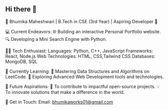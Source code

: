 ## Hi there 👋
🌟 Bhumika Maheshwari | B.Tech in CSE (3rd Year) | Aspiring Developer 🌟

💻 Current Endeavors:
   🌐 Building an interactive Personal Portfolio website.
   🔍 Developing a Mini Search Engine with Python.

👩‍💻 Tech Enthusiast:
    Languages: Python, C++, JavaScript
    Frameworks: React, Node.js
    Web Technologies: HTML, CSS,Tailwind CSS
    Databases: MongoDB, SQL

🌱 Currently Learning:
   🚀 Mastering Data Structures and Algorithms on LeetCode.
   🔧 Exploring Advanced Web Development tools and technologies.
   
🚀 Future Aspirations:
   🤝 To contribute to impactful open-source projects.
   💡 To innovate solutions that make a difference in the world.
   
📧 Get in Touch:
   Email: bhumikaworks01@gmail.com
   
<!--
**BhumikaMaheshwari05/BhumikaMaheshwari05** is a ✨ _special_ ✨ repository because its `README.md` (this file) appears on your GitHub profile.

Here are some ideas to get you started:

- 🔭 I’m currently working on ...
- 🌱 I’m currently learning ...
- 👯 I’m looking to collaborate on ...
- 🤔 I’m looking for help with ...
- 💬 Ask me about ...
- 📫 How to reach me: ...
- 😄 Pronouns: ...
- ⚡ Fun fact: ...
-->
